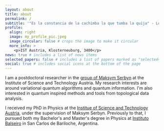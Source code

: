 ```yaml
---
layout: about
title: about
permalink: /
subtitle: '"Es la constancia de la cachimba la que tumba la quija" - Los Ecobios'
profile:
  align: right
  image: my_profile_pic.jpeg
  image_circular: false # crops the image to make it circular
  more_info: >
    <p>IST Austria, Klosterneuburg, 3400</p>
news: true # includes a list of news items
selected_papers: false # includes a list of papers marked as "selected={true}"
social: true # includes social icons at the bottom of the page
---
```


I am a postdoctoral researcher in the [group of Maksym Serbyn](https://ist.ac.at/en/research/serbyn-group/) at the Institute of Science and Technology Austria.
My research interests are around variational quantum algorithms and quantum information. I'm also interested in quantum inspired methods and tools from topological data analysis. 

I received my PhD in Physics at the [Institue of Science and Technology Austria](https://ist.ac.at), under the supervision of Maksym Serbyn. Previously to that, I pursued both my Bachelor's and Master's degree in Physics at [Instituto Balseiro](https:://ib.edu.ar) in San Carlos de Bariloche, Argentina.